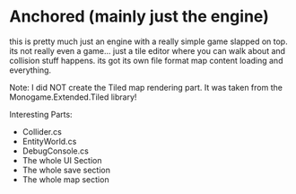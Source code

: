 # Anchored (mainly just the engine)

this is pretty much just an engine with a really simple game slapped on top. its not really even a game... just a tile editor where you can walk about and collision stuff happens. its got its own file format map content loading and everything.

Note: I did NOT create the Tiled map rendering part. It was taken from the Monogame.Extended.Tiled library!  

Interesting Parts:
 * Collider.cs
 * EntityWorld.cs
 * DebugConsole.cs
 * The whole UI Section
 * The whole save section
 * The whole map section
